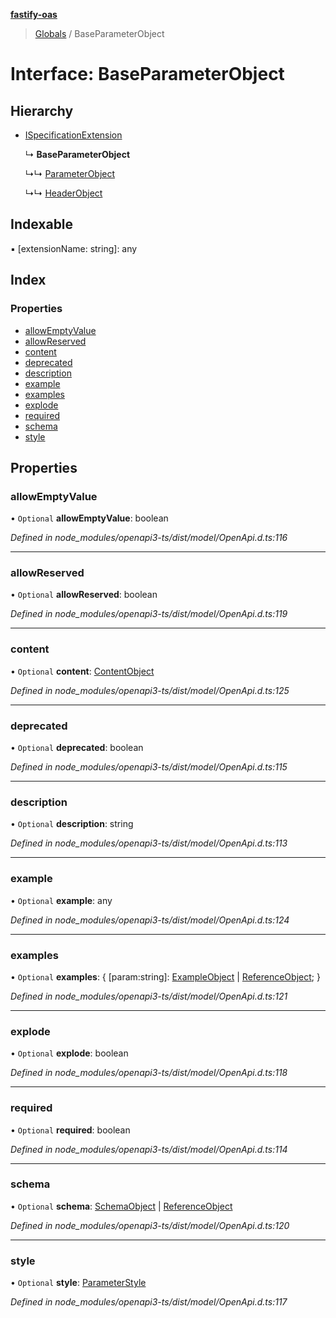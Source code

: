 **[fastify-oas](../README.md)**

> [Globals](../README.md) / BaseParameterObject

# Interface: BaseParameterObject

## Hierarchy

* [ISpecificationExtension](ispecificationextension.md)

  ↳ **BaseParameterObject**

  ↳↳ [ParameterObject](parameterobject.md)

  ↳↳ [HeaderObject](headerobject.md)

## Indexable

▪ [extensionName: string]: any

## Index

### Properties

* [allowEmptyValue](baseparameterobject.md#allowemptyvalue)
* [allowReserved](baseparameterobject.md#allowreserved)
* [content](baseparameterobject.md#content)
* [deprecated](baseparameterobject.md#deprecated)
* [description](baseparameterobject.md#description)
* [example](baseparameterobject.md#example)
* [examples](baseparameterobject.md#examples)
* [explode](baseparameterobject.md#explode)
* [required](baseparameterobject.md#required)
* [schema](baseparameterobject.md#schema)
* [style](baseparameterobject.md#style)

## Properties

### allowEmptyValue

• `Optional` **allowEmptyValue**: boolean

*Defined in node_modules/openapi3-ts/dist/model/OpenApi.d.ts:116*

___

### allowReserved

• `Optional` **allowReserved**: boolean

*Defined in node_modules/openapi3-ts/dist/model/OpenApi.d.ts:119*

___

### content

• `Optional` **content**: [ContentObject](contentobject.md)

*Defined in node_modules/openapi3-ts/dist/model/OpenApi.d.ts:125*

___

### deprecated

• `Optional` **deprecated**: boolean

*Defined in node_modules/openapi3-ts/dist/model/OpenApi.d.ts:115*

___

### description

• `Optional` **description**: string

*Defined in node_modules/openapi3-ts/dist/model/OpenApi.d.ts:113*

___

### example

• `Optional` **example**: any

*Defined in node_modules/openapi3-ts/dist/model/OpenApi.d.ts:124*

___

### examples

• `Optional` **examples**: { [param:string]: [ExampleObject](exampleobject.md) \| [ReferenceObject](referenceobject.md);  }

*Defined in node_modules/openapi3-ts/dist/model/OpenApi.d.ts:121*

___

### explode

• `Optional` **explode**: boolean

*Defined in node_modules/openapi3-ts/dist/model/OpenApi.d.ts:118*

___

### required

• `Optional` **required**: boolean

*Defined in node_modules/openapi3-ts/dist/model/OpenApi.d.ts:114*

___

### schema

• `Optional` **schema**: [SchemaObject](schemaobject.md) \| [ReferenceObject](referenceobject.md)

*Defined in node_modules/openapi3-ts/dist/model/OpenApi.d.ts:120*

___

### style

• `Optional` **style**: [ParameterStyle](../README.md#parameterstyle)

*Defined in node_modules/openapi3-ts/dist/model/OpenApi.d.ts:117*
